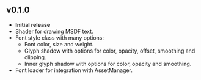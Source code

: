 ## v0.1.0
- **Initial release**
- Shader for drawing MSDF text.
- Font style class with many options:
    - Font color, size and weight.
    - Glyph shadow with options for color, opacity, offset, smoothing and clipping.
    - Inner glyph shadow with options for color, opacity and smoothing.
- Font loader for integration with AssetManager.
